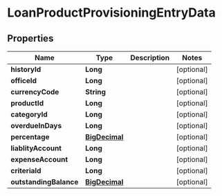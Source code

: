 
# LoanProductProvisioningEntryData

## Properties
Name | Type | Description | Notes
------------ | ------------- | ------------- | -------------
**historyId** | **Long** |  |  [optional]
**officeId** | **Long** |  |  [optional]
**currencyCode** | **String** |  |  [optional]
**productId** | **Long** |  |  [optional]
**categoryId** | **Long** |  |  [optional]
**overdueInDays** | **Long** |  |  [optional]
**percentage** | [**BigDecimal**](BigDecimal.md) |  |  [optional]
**liablityAccount** | **Long** |  |  [optional]
**expenseAccount** | **Long** |  |  [optional]
**criteriaId** | **Long** |  |  [optional]
**outstandingBalance** | [**BigDecimal**](BigDecimal.md) |  |  [optional]




